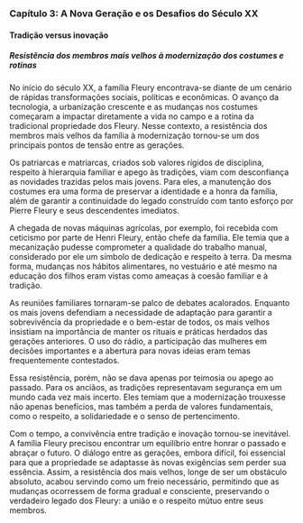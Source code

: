
### Capítulo 3: A Nova Geração e os Desafios do Século XX

#### Tradição versus inovação

##### Resistência dos membros mais velhos à modernização dos costumes e rotinas

No início do século XX, a família Fleury encontrava-se diante de um cenário de rápidas transformações sociais, políticas e econômicas. O avanço da tecnologia, a urbanização crescente e as mudanças nos costumes começaram a impactar diretamente a vida no campo e a rotina da tradicional propriedade dos Fleury. Nesse contexto, a resistência dos membros mais velhos da família à modernização tornou-se um dos principais pontos de tensão entre as gerações.

Os patriarcas e matriarcas, criados sob valores rígidos de disciplina, respeito à hierarquia familiar e apego às tradições, viam com desconfiança as novidades trazidas pelos mais jovens. Para eles, a manutenção dos costumes era uma forma de preservar a identidade e a honra da família, além de garantir a continuidade do legado construído com tanto esforço por Pierre Fleury e seus descendentes imediatos.

A chegada de novas máquinas agrícolas, por exemplo, foi recebida com ceticismo por parte de Henri Fleury, então chefe da família. Ele temia que a mecanização pudesse comprometer a qualidade do trabalho manual, considerado por ele um símbolo de dedicação e respeito à terra. Da mesma forma, mudanças nos hábitos alimentares, no vestuário e até mesmo na educação dos filhos eram vistas como ameaças à coesão familiar e à tradição.

As reuniões familiares tornaram-se palco de debates acalorados. Enquanto os mais jovens defendiam a necessidade de adaptação para garantir a sobrevivência da propriedade e o bem-estar de todos, os mais velhos insistiam na importância de manter os rituais e práticas herdados das gerações anteriores. O uso do rádio, a participação das mulheres em decisões importantes e a abertura para novas ideias eram temas frequentemente contestados.

Essa resistência, porém, não se dava apenas por teimosia ou apego ao passado. Para os anciãos, as tradições representavam segurança em um mundo cada vez mais incerto. Eles temiam que a modernização trouxesse não apenas benefícios, mas também a perda de valores fundamentais, como o respeito, a solidariedade e o senso de pertencimento.

Com o tempo, a convivência entre tradição e inovação tornou-se inevitável. A família Fleury precisou encontrar um equilíbrio entre honrar o passado e abraçar o futuro. O diálogo entre as gerações, embora difícil, foi essencial para que a propriedade se adaptasse às novas exigências sem perder sua essência. Assim, a resistência dos mais velhos, longe de ser um obstáculo absoluto, acabou servindo como um freio necessário, permitindo que as mudanças ocorressem de forma gradual e consciente, preservando o verdadeiro legado dos Fleury: a união e o respeito mútuo entre seus membros.
```
